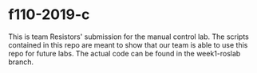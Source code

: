 # f110-2019-c
This is team Resistors' submission for the manual control lab. The scripts
contained in this repo are meant to show that our team is able to use this repo
for future labs. The actual code can be found in the week1-roslab branch.
